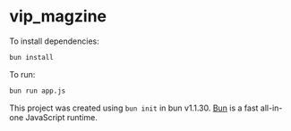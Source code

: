 # vip_magzine

To install dependencies:

```bash
bun install
```

To run:

```bash
bun run app.js
```

This project was created using `bun init` in bun v1.1.30. [Bun](https://bun.sh) is a fast all-in-one JavaScript runtime.

